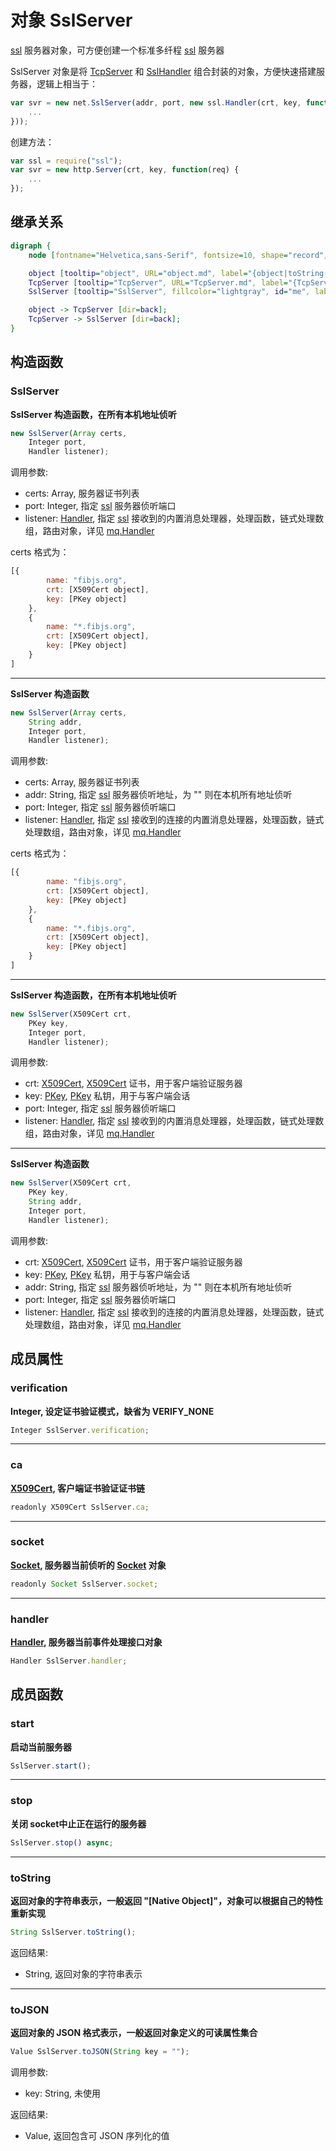 # 对象 SslServer
[ssl](../../module/ifs/ssl.md) 服务器对象，可方便创建一个标准多纤程 [ssl](../../module/ifs/ssl.md) 服务器

SslServer 对象是将 [TcpServer](TcpServer.md) 和 [SslHandler](SslHandler.md) 组合封装的对象，方便快速搭建服务器，逻辑上相当于：

```JavaScript
var svr = new net.SslServer(addr, port, new ssl.Handler(crt, key, function(req) {
    ...
}));
```

创建方法：

```JavaScript
var ssl = require("ssl");
var svr = new http.Server(crt, key, function(req) {
    ...
});
```

## 继承关系
```dot
digraph {
    node [fontname="Helvetica,sans-Serif", fontsize=10, shape="record", style="filled", fillcolor="white"];

    object [tooltip="object", URL="object.md", label="{object|toString()\ltoJSON()\l}"];
    TcpServer [tooltip="TcpServer", URL="TcpServer.md", label="{TcpServer|new TcpServer()\l|socket\lhandler\l|start()\lstop()\l}"];
    SslServer [tooltip="SslServer", fillcolor="lightgray", id="me", label="{SslServer|new SslServer()\l|verification\lca\l}"];

    object -> TcpServer [dir=back];
    TcpServer -> SslServer [dir=back];
}
```

## 构造函数
        
### SslServer
**SslServer 构造函数，在所有本机地址侦听**

```JavaScript
new SslServer(Array certs,
    Integer port,
    Handler listener);
```

调用参数:
* certs: Array, 服务器证书列表
* port: Integer, 指定 [ssl](../../module/ifs/ssl.md) 服务器侦听端口
* listener: [Handler](Handler.md), 指定 [ssl](../../module/ifs/ssl.md) 接收到的内置消息处理器，处理函数，链式处理数组，路由对象，详见 [mq.Handler](../../module/ifs/mq.md#Handler)

certs 格式为：

```JavaScript
[{
        name: "fibjs.org",
        crt: [X509Cert object],
        key: [PKey object]
    },
    {
        name: "*.fibjs.org",
        crt: [X509Cert object],
        key: [PKey object]
    }
]
```

--------------------------
**SslServer 构造函数**

```JavaScript
new SslServer(Array certs,
    String addr,
    Integer port,
    Handler listener);
```

调用参数:
* certs: Array, 服务器证书列表
* addr: String, 指定 [ssl](../../module/ifs/ssl.md) 服务器侦听地址，为 "" 则在本机所有地址侦听
* port: Integer, 指定 [ssl](../../module/ifs/ssl.md) 服务器侦听端口
* listener: [Handler](Handler.md), 指定 [ssl](../../module/ifs/ssl.md) 接收到的连接的内置消息处理器，处理函数，链式处理数组，路由对象，详见 [mq.Handler](../../module/ifs/mq.md#Handler)

certs 格式为：

```JavaScript
[{
        name: "fibjs.org",
        crt: [X509Cert object],
        key: [PKey object]
    },
    {
        name: "*.fibjs.org",
        crt: [X509Cert object],
        key: [PKey object]
    }
]
```

--------------------------
**SslServer 构造函数，在所有本机地址侦听**

```JavaScript
new SslServer(X509Cert crt,
    PKey key,
    Integer port,
    Handler listener);
```

调用参数:
* crt: [X509Cert](X509Cert.md), [X509Cert](X509Cert.md) 证书，用于客户端验证服务器
* key: [PKey](PKey.md), [PKey](PKey.md) 私钥，用于与客户端会话
* port: Integer, 指定 [ssl](../../module/ifs/ssl.md) 服务器侦听端口
* listener: [Handler](Handler.md), 指定 [ssl](../../module/ifs/ssl.md) 接收到的内置消息处理器，处理函数，链式处理数组，路由对象，详见 [mq.Handler](../../module/ifs/mq.md#Handler)

--------------------------
**SslServer 构造函数**

```JavaScript
new SslServer(X509Cert crt,
    PKey key,
    String addr,
    Integer port,
    Handler listener);
```

调用参数:
* crt: [X509Cert](X509Cert.md), [X509Cert](X509Cert.md) 证书，用于客户端验证服务器
* key: [PKey](PKey.md), [PKey](PKey.md) 私钥，用于与客户端会话
* addr: String, 指定 [ssl](../../module/ifs/ssl.md) 服务器侦听地址，为 "" 则在本机所有地址侦听
* port: Integer, 指定 [ssl](../../module/ifs/ssl.md) 服务器侦听端口
* listener: [Handler](Handler.md), 指定 [ssl](../../module/ifs/ssl.md) 接收到的连接的内置消息处理器，处理函数，链式处理数组，路由对象，详见 [mq.Handler](../../module/ifs/mq.md#Handler)

## 成员属性
        
### verification
**Integer, 设定证书验证模式，缺省为 VERIFY_NONE**

```JavaScript
Integer SslServer.verification;
```

--------------------------
### ca
**[X509Cert](X509Cert.md), 客户端证书验证证书链**

```JavaScript
readonly X509Cert SslServer.ca;
```

--------------------------
### socket
**[Socket](Socket.md), 服务器当前侦听的 [Socket](Socket.md) 对象**

```JavaScript
readonly Socket SslServer.socket;
```

--------------------------
### handler
**[Handler](Handler.md), 服务器当前事件处理接口对象**

```JavaScript
Handler SslServer.handler;
```

## 成员函数
        
### start
**启动当前服务器**

```JavaScript
SslServer.start();
```

--------------------------
### stop
**关闭 socket中止正在运行的服务器**

```JavaScript
SslServer.stop() async;
```

--------------------------
### toString
**返回对象的字符串表示，一般返回 "[Native Object]"，对象可以根据自己的特性重新实现**

```JavaScript
String SslServer.toString();
```

返回结果:
* String, 返回对象的字符串表示

--------------------------
### toJSON
**返回对象的 JSON 格式表示，一般返回对象定义的可读属性集合**

```JavaScript
Value SslServer.toJSON(String key = "");
```

调用参数:
* key: String, 未使用

返回结果:
* Value, 返回包含可 JSON 序列化的值

